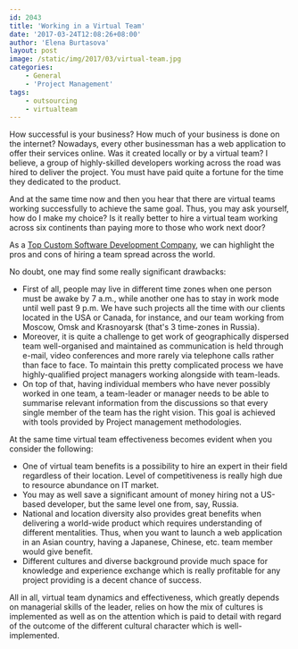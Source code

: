 ```yaml
---
id: 2043
title: 'Working in a Virtual Team'
date: '2017-03-24T12:08:26+08:00'
author: 'Elena Burtasova'
layout: post
image: /static/img/2017/03/virtual-team.jpg
categories:
    - General
    - 'Project Management'
tags:
    - outsourcing
    - virtualteam
---
```


How successful is your business? How much of your business is done on the internet? Nowadays, every other businessman has a web application to offer their services online. Was it created locally or by a virtual team? I believe, a group of highly-skilled developers working across the road was hired to deliver the project. You must have paid quite a fortune for the time they dedicated to the product.

And at the same time now and then you hear that there are virtual teams working successfully to achieve the same goal. Thus, you may ask yourself, how do I make my choice? Is it really better to hire a virtual team working across six continents than paying more to those who work next door?

As a [Top Custom Software Development Company](https://www.softwaredevelopmentcompany.co/2019/07/01/software-development-life-cycle-a-complete-checklist/), we can highlight the pros and cons of hiring a team spread across the world.

No doubt, one may find some really significant drawbacks:

- First of all, people may live in different time zones when one person must be awake by 7 a.m., while another one has to stay in work mode until well past 9 p.m. We have such projects all the time with our clients located in the USA or Canada, for instance, and our team working from Moscow, Omsk and Krasnoyarsk (that's 3 time-zones in Russia).
- Moreover, it is quite a challenge to get work of geographically dispersed team well-organised and maintained as communication is held through e-mail, video conferences and more rarely via telephone calls rather than face to face. To maintain this pretty complicated process we have highly-qualified project managers working alongside with team-leads.
- On top of that, having individual members who have never possibly worked in one team, a team-leader or manager needs to be able to summarise relevant information from the discussions so that every single member of the team has the right vision. This goal is achieved with tools provided by Project management methodologies.

At the same time virtual team effectiveness becomes evident when you consider the following:

- One of virtual team benefits is a possibility to hire an expert in their field regardless of their location. Level of competitiveness is really high due to resource abundance on IT market.
- You may as well save a significant amount of money hiring not a US-based developer, but the same level one from, say, Russia.
- National and location diversity also provides great benefits when delivering a world-wide product which requires understanding of different mentalities. Thus, when you want to launch a web application in an Asian country, having a Japanese, Chinese, etc. team member would give benefit.
- Different cultures and diverse background provide much space for knowledge and experience exchange which is really profitable for any project providing is a decent chance of success.

All in all, virtual team dynamics and effectiveness, which greatly depends on managerial skills of the leader, relies on how the mix of cultures is implemented as well as on the attention which is paid to detail with regard of the outcome of the different cultural character which is well-implemented.